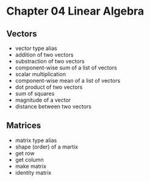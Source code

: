 # Chapter 04 Linear Algebra

## Vectors

* vector type alias
* addition of two vectors
* substraction of two vectors
* component-wise sum of a list of vectors
* scalar multiplication
* component-wise mean of a list of vectors
* dot product of two vectors
* sum of squares
* magnitude of a vector
* distance between two vectors

## Matrices

* matrix type alias
* shape (order) of a martix
* get row
* get column
* make matrix
* identity matrix
